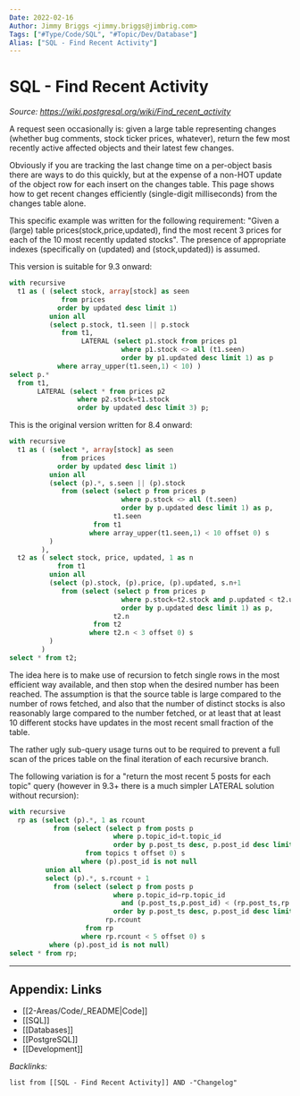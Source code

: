 ```yaml
---
Date: 2022-02-16
Author: Jimmy Briggs <jimmy.briggs@jimbrig.com>
Tags: ["#Type/Code/SQL", "#Topic/Dev/Database"]
Alias: ["SQL - Find Recent Activity"]
---
```


# SQL - Find Recent Activity

*Source: https://wiki.postgresql.org/wiki/Find_recent_activity*

A request seen occasionally is: given a large table representing changes (whether bug comments, stock ticker prices, whatever), return the few most recently active affected objects and their latest few changes.

Obviously if you are tracking the last change time on a per-object basis there are ways to do this quickly, but at the expense of a non-HOT update of the object row for each insert on the changes table. This page shows how to get recent changes efficiently (single-digit milliseconds) from the changes table alone.

This specific example was written for the following requirement: "Given a (large) table prices(stock,price,updated), find the most recent 3 prices for each of the 10 most recently updated stocks". The presence of appropriate indexes (specifically on (updated) and (stock,updated)) is assumed.

This version is suitable for 9.3 onward: 

```SQL
with recursive
  t1 as ( (select stock, array[stock] as seen
             from prices
            order by updated desc limit 1)
          union all
          (select p.stock, t1.seen || p.stock
             from t1,
                  LATERAL (select p1.stock from prices p1
                            where p1.stock <> all (t1.seen)
                            order by p1.updated desc limit 1) as p
            where array_upper(t1.seen,1) < 10) )
select p.*
  from t1,
       LATERAL (select * from prices p2
                 where p2.stock=t1.stock
                 order by updated desc limit 3) p;
```

This is the original version written for 8.4 onward:

```SQL
with recursive
  t1 as ( (select *, array[stock] as seen
             from prices
            order by updated desc limit 1)
          union all 
          (select (p).*, s.seen || (p).stock
             from (select (select p from prices p
                            where p.stock <> all (t.seen)
                            order by p.updated desc limit 1) as p,
                          t1.seen
                     from t1
                    where array_upper(t1.seen,1) < 10 offset 0) s
          )
        ),
  t2 as ( select stock, price, updated, 1 as n
            from t1
          union all
          (select (p).stock, (p).price, (p).updated, s.n+1
             from (select (select p from prices p
                            where p.stock=t2.stock and p.updated < t2.updated
                            order by p.updated desc limit 1) as p,
                          t2.n
                     from t2
                    where t2.n < 3 offset 0) s
          )
        )
select * from t2;
```

The idea here is to make use of recursion to fetch single rows in the most efficient way available, and then stop when the desired number has been reached. The assumption is that the source table is large compared to the number of rows fetched, and also that the number of distinct stocks is also reasonably large compared to the number fetched, or at least that at least 10 different stocks have updates in the most recent small fraction of the table.

The rather ugly sub-query usage turns out to be required to prevent a full scan of the prices table on the final iteration of each recursive branch.

The following variation is for a "return the most recent 5 posts for each topic" query (however in 9.3+ there is a much simpler LATERAL solution without recursion): 

```SQL
with recursive
  rp as (select (p).*, 1 as rcount
           from (select (select p from posts p
                          where p.topic_id=t.topic_id
                          order by p.post_ts desc, p.post_id desc limit 1) as p
                   from topics t offset 0) s
                  where (p).post_id is not null
         union all
         select (p).*, s.rcount + 1
           from (select (select p from posts p
                          where p.topic_id=rp.topic_id
                            and (p.post_ts,p.post_id) < (rp.post_ts,rp.post_id)
                          order by p.post_ts desc, p.post_id desc limit 1) as p,
                        rp.rcount
                   from rp
                  where rp.rcount < 5 offset 0) s
          where (p).post_id is not null)
select * from rp;
```


***

## Appendix: Links

- [[2-Areas/Code/_README|Code]]
- [[SQL]]
- [[Databases]]
- [[PostgreSQL]]
- [[Development]]

*Backlinks:*

```dataview
list from [[SQL - Find Recent Activity]] AND -"Changelog"
```